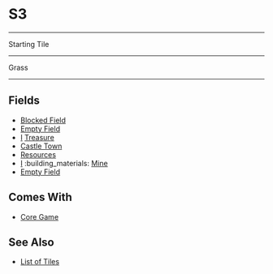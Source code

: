# S3

___
Starting Tile
___
Grass
___


## Fields

- [Blocked Field](../keywords/blocked_field.md)
- [Empty Field](../keywords/empty_field.md)
- [Ⅰ](../difficulties.md) [Treasure](../fields/treasure.md)
- [Castle Town](../towns/castle.md)
- [Resources](../fields/resources.md)
- [Ⅰ](../difficulties.md) :building_materials: [Mine](../fields/mine.md)
- [Empty Field](../keywords/empty_field.md)


## Comes With

- [Core Game](../content/core_game.md)


## See Also

- [List of Tiles](index.md)
